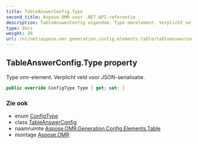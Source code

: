 ```yaml
---
title: TableAnswerConfig.Type
second_title: Aspose.OMR voor .NET API-referentie
description: TableAnswerConfig eigendom. Type omrelement. Verplicht veld voor JSONserialisatie.
type: docs
weight: 30
url: /nl/net/aspose.omr.generation.config.elements.table/tableanswerconfig/type/
---
```

## TableAnswerConfig.Type property

Type omr-element. Verplicht veld voor JSON-serialisatie.

```csharp
public override ConfigType Type { get; set; }
```

### Zie ook

* enum [ConfigType](../../../aspose.omr.generation.config.enums/configtype/)
* class [TableAnswerConfig](../)
* naamruimte [Aspose.OMR.Generation.Config.Elements.Table](../../tableanswerconfig/)
* montage [Aspose.OMR](../../../)



